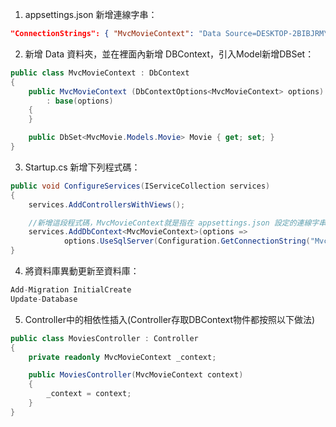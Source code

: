 
1. appsettings.json 新增連線字串：
```JSON
"ConnectionStrings": { "MvcMovieContext": "Data Source=DESKTOP-2BIBJRM\\\\\\\\SQLEXPRESS;Initial Catalog=MvcMovie;Integrated Security=True;Trusted_Connection=True;MultipleActiveResultSets=true" }
```
2. 新增 Data 資料夾，並在裡面內新增 DBContext，引入Model新增DBSet：
```C#
public class MvcMovieContext : DbContext
{
	public MvcMovieContext (DbContextOptions<MvcMovieContext> options)
		: base(options)
	{
	}

	public DbSet<MvcMovie.Models.Movie> Movie { get; set; }
}

```
3. Startup.cs 新增下列程式碼：
```C#
public void ConfigureServices(IServiceCollection services)
{
	services.AddControllersWithViews();

	//新增這段程式碼，MvcMovieContext就是指在 appsettings.json 設定的連線字串
	services.AddDbContext<MvcMovieContext>(options =>
			options.UseSqlServer(Configuration.GetConnectionString("MvcMovieContext")));
}

```
4. 將資料庫異動更新至資料庫：
```C#
Add-Migration InitialCreate
Update-Database

```
5. Controller中的相依性插入(Controller存取DBContext物件都按照以下做法)
```C#
public class MoviesController : Controller
{
    private readonly MvcMovieContext _context;

    public MoviesController(MvcMovieContext context)
    {
        _context = context;
    }
}

```